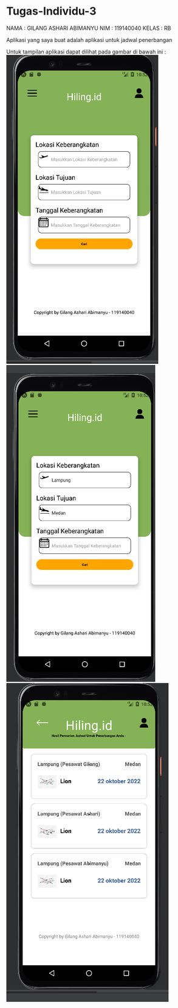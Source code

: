 # Tugas-Individu-3
NAMA : GILANG ASHARI ABIMANYU
NIM : 119140040
KELAS : RB

Aplikasi yang saya buat adalah aplikasi untuk jadwal penerbangan

Untuk tampilan aplikasi dapat dilihat pada gambar di bawah ini :
<img src="https://github.com/GilangAsh14/Tugas-Individu-3/blob/main/1.png">
<img src="https://github.com/GilangAsh14/Tugas-Individu-3/blob/main/2.png">
<img src="https://github.com/GilangAsh14/Tugas-Individu-3/blob/main/3.png">
